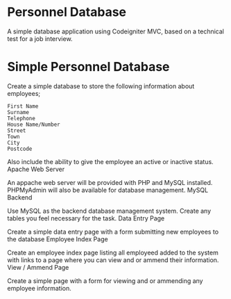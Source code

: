 Personnel Database 
==================

A simple database application using Codeigniter MVC, based on a technical test for a job interview.

Simple Personnel Database 
=========================

Create a simple database to store the following information about employees;

    First Name
    Surname
    Telephone
    House Name/Number
    Street
    Town
    City
    Postcode

Also include the ability to give the employee an active or inactive status.
Apache Web Server

An appache web server will be provided with PHP and MySQL installed. PHPMyAdmin will also be available for database management.
MySQL Backend

Use MySQL as the backend database management system. Create any tables you feel necessary for the task.
Data Entry Page

Create a simple data entry page with a form submitting new employees to the database
Employee Index Page

Create an employee index page listing all employeed added to the system with links to a page where you can view and or ammend their information.
View / Ammend Page

Create a simple page with a form for viewing and or ammending any employee information.

